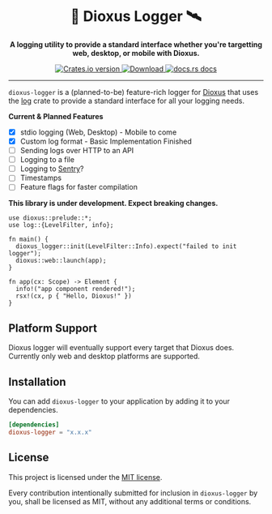 <div align="center">
  <h1>📡 Dioxus Logger 🛰️</h1>
  <p><strong>A logging utility to provide a standard interface whether you're targetting web, desktop, or mobile with Dioxus.</strong></p>
</div>

<div align="center">
  <!-- Crates version -->
  <a href="https://crates.io/crates/dioxus-logger">
    <img src="https://img.shields.io/crates/v/dioxus-logger.svg?style=flat-square"
    alt="Crates.io version" />
  </a>
  <!-- Downloads -->
  <a href="https://crates.io/crates/dioxus-logger">
    <img src="https://img.shields.io/crates/d/dioxus-logger.svg?style=flat-square"
      alt="Download" />
  </a>
  <!-- docs -->
  <a href="https://docs.rs/dioxus-logger">
    <img src="https://img.shields.io/badge/docs-latest-blue.svg?style=flat-square"
      alt="docs.rs docs" />
  </a>
</div>

-----

`dioxus-logger` is a (planned-to-be) feature-rich logger for [Dioxus](https://dioxuslabs.com/) that uses the [log](https://crates.io/crates/log) crate to provide a standard interface for all your logging needs.

**Current & Planned Features**
- [x] stdio logging (Web, Desktop) - Mobile to come
- [x] Custom log format - Basic Implementation Finished
- [ ] Sending logs over HTTP to an API
- [ ] Logging to a file
- [ ] Logging to [Sentry](https://sentry.io/)?
- [ ] Timestamps 
- [ ] Feature flags for faster compilation

**This library is under development. Expect breaking changes.**

```rust, ignore
use dioxus::prelude::*;
use log::{LevelFilter, info};

fn main() {
  dioxus_logger::init(LevelFilter::Info).expect("failed to init logger");
  dioxus::web::launch(app);
}

fn app(cx: Scope) -> Element {
  info!("app component rendered!");
  rsx!(cx, p { "Hello, Dioxus!" })
}
```

## Platform Support
Dioxus logger will eventually support every target that Dioxus does. Currently only web and desktop platforms are supported.

## Installation
You can add `dioxus-logger` to your application by adding it to your dependencies.
```toml
[dependencies]
dioxus-logger = "x.x.x"
```

## License
This project is licensed under the [MIT license].

[mit license]: ./LICENSE

Every contribution intentionally submitted
for inclusion in `dioxus-logger` by you, shall be licensed as MIT, without any additional
terms or conditions.